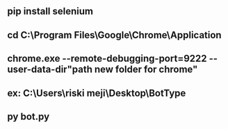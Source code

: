 ## pip install selenium
## cd C:\Program Files\Google\Chrome\Application
## chrome.exe --remote-debugging-port=9222 --user-data-dir"path new folder for chrome"
## ex: C:\Users\riski meji\Desktop\BotType
## py bot.py

